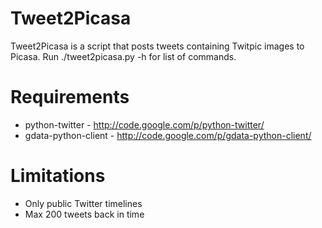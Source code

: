 Tweet2Picasa
============

Tweet2Picasa is a script that posts tweets containing Twitpic images to Picasa.
Run ./tweet2picasa.py -h for list of commands.

Requirements
============

* python-twitter - http://code.google.com/p/python-twitter/
* gdata-python-client - http://code.google.com/p/gdata-python-client/

Limitations
===========

* Only public Twitter timelines
* Max 200 tweets back in time